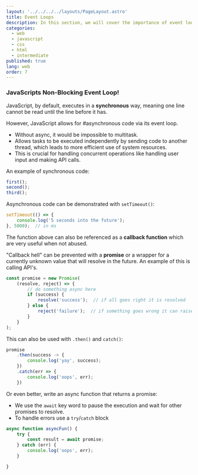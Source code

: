 ```yaml
---
layout: '../../../../layouts/PageLayout.astro'
title: Event Loops
description: In this section, we will cover the importance of event loops!
categories:
  - web
  - javascript
  - css
  - html
  - intermediate
published: true
lang: web
order: 7
---
```


### JavaScripts Non-Blocking Event Loop!
JavaScript, by default, executes in a **synchronous** way, meaning one line cannot be read until the line before it has.

However, JavaScript allows for #asynchronous code via its event loop. 
* Without async, it would be impossible to multitask.
* Allows tasks to be executed independently by sending code to another thread, which leads to more efficient use of system resources.
* This is crucial for handling concurrent operations like handling user input and making API calls.

An example of synchronous code:

```js
first();
second();
third();
```

Asynchronous code can be demonstrated with `setTimeout()`:

```js
setTimeout(() => {
	console.log('5 seconds into the future');
}, 5000);  // in ms
```

The function above can also be referenced as a **callback function** which are very useful when not abused. 

"Callback hell" can be prevented with a **promise** or a wrapper for a currently unknown value that will resolve in the future. An example of this is calling API's.

```js
const promise = new Promise(
	(resolve, reject) => {
		// do something async here
		if (success) {
			resolve('success');  // if all goes right it is resolved
		} else {
			reject('failure');  // if something goes wrong it can raise an error
		}
	}
);
```

This can also be used with `.then()` and `catch()`:

```js
promise
	.then(success -> {
		console.log('yay', success);
	})
	.catch(err => {
		console.log('oops', err);
	})
```

Or even better, write an async function that returns a promise:
* We use the `await` key word to pause the execution and wait for other promises to resolve.
* To handle errors use a `try`/`catch` block

```js
async function asyncFun() {
	try {
		const result = await promise;
	} catch (err) {
		console.log('oops', err);
	}

}
```
